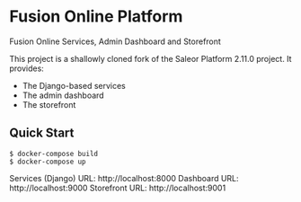 # Fusion Online Platform

Fusion Online Services, Admin Dashboard and Storefront

This project is a shallowly cloned fork of the Saleor Platform 2.11.0 project. It provides:

* The Django-based services
* The admin dashboard
* The storefront

## Quick Start

```
$ docker-compose build
$ docker-compose up
```

Services (Django) URL: http://localhost:8000
Dashboard URL: http://localhost:9000
Storefront URL: http://localhost:9001
